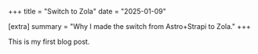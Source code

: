 +++
title = "Switch to Zola"
date = "2025-01-09"

[extra]
summary = "Why I made the switch from Astro+Strapi to Zola."
+++

This is my first blog post.

